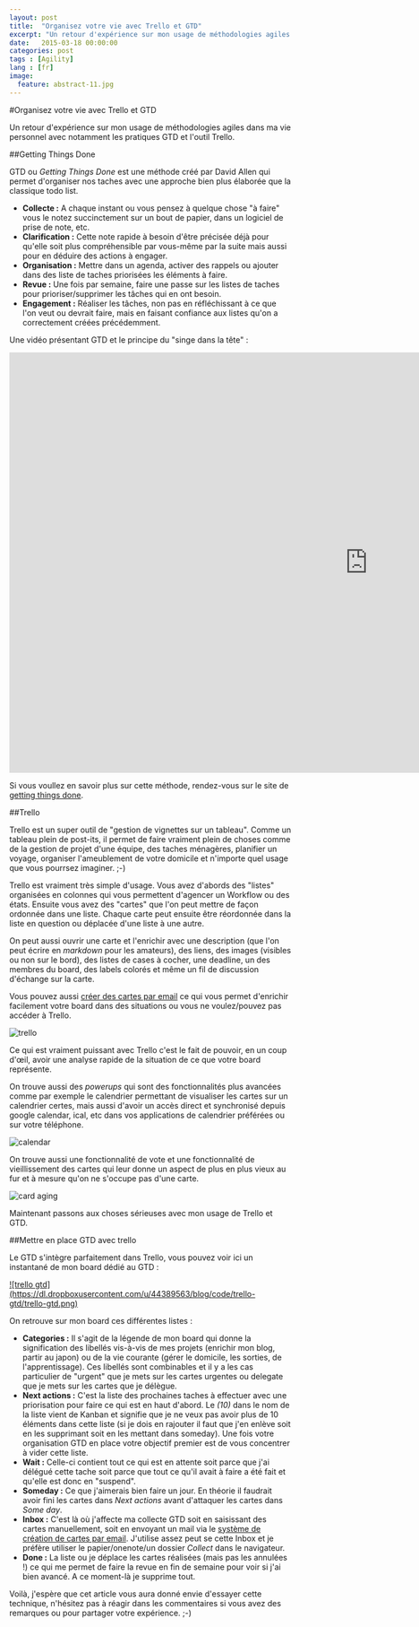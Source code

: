 ```yaml
---
layout: post
title:  "Organisez votre vie avec Trello et GTD"
excerpt: "Un retour d'expérience sur mon usage de méthodologies agiles dans ma vie personnel avec notamment les pratiques GTD et l'outil Trello."
date:   2015-03-18 00:00:00
categories: post
tags : [Agility]
lang : [fr]
image:
  feature: abstract-11.jpg
---
```


#Organisez votre vie avec Trello et GTD
 
Un retour d'expérience sur mon usage de méthodologies agiles dans ma vie personnel avec notamment les pratiques GTD et l'outil Trello.
 
##Getting Things Done
 
GTD ou *Getting Things Done* est une méthode créé par David Allen qui permet d'organiser nos taches avec une approche bien plus élaborée que la classique todo list.
 
- **Collecte :** A chaque instant ou vous pensez à quelque chose "à faire" vous le notez succinctement sur un bout de papier, dans un logiciel de prise de note, etc.
- **Clarification :** Cette note rapide à besoin d'être précisée déjà pour qu'elle soit plus compréhensible par vous-même par la suite mais aussi pour en déduire des actions à engager.
- **Organisation :** Mettre dans un agenda, activer des rappels ou ajouter dans des liste de taches priorisées les éléments à faire.
- **Revue :** Une fois par semaine, faire une passe sur les listes de taches pour prioriser/supprimer les tâches qui en ont besoin.
- **Engagement :** Réaliser les tâches, non pas en réfléchissant à ce que l'on veut ou devrait faire, mais en faisant confiance aux listes qu'on a correctement créées précédemment.

Une vidéo présentant GTD et le principe du "singe dans la tête" : 
  
<iframe width="1280" height="750" src="https://www.youtube.com/embed/Xduzwk04l2E" frameborder="0" allowfullscreen></iframe>
 
Si vous voullez en savoir plus sur cette méthode, rendez-vous sur le site de [getting things done](http://gettingthingsdone.com/).
 
##Trello
 
Trello est un super outil de "gestion de vignettes sur un tableau". Comme un tableau plein de post-its, il permet de faire vraiment plein de choses comme de la gestion de projet d'une équipe, des taches ménagères, planifier un voyage, organiser l'ameublement de votre domicile et n'importe quel usage que vous pourrsez imaginer. ;-)
 
Trello est vraiment très simple d'usage. Vous avez d'abords des "listes" organisées en colonnes qui vous permettent d'agencer un Workflow ou des états. Ensuite vous avez des "cartes" que l'on peut mettre de façon ordonnée dans une liste. Chaque carte peut ensuite être réordonnée dans la liste en question ou déplacée d'une liste à une autre. 
 
On peut aussi ouvrir une carte et l'enrichir avec une description (que l'on peut écrire en *markdown* pour les amateurs), des liens, des images (visibles ou non sur le bord), des listes de cases à cocher, une deadline, un des membres du board, des labels colorés et même un fil de discussion d'échange sur la carte.
 
Vous pouvez aussi [créer des cartes par email](http://blog.trello.com/create-cards-via-email/) ce qui vous permet d'enrichir facilement votre board dans des situations ou vous ne voulez/pouvez pas accéder à Trello.
 
![trello](https://dl.dropboxusercontent.com/u/44389563/blog/code/trello-gtd/trello.png)
 
Ce qui est vraiment puissant avec Trello c'est le fait de pouvoir, en un coup d'œil, avoir une analyse rapide de la situation de ce que votre board représente.
 
On trouve aussi des *powerups* qui sont des fonctionnalités plus avancées comme par exemple le calendrier permettant de visualiser les cartes sur un calendrier certes, mais aussi d'avoir un accès direct et synchronisé depuis google calendar, ical, etc dans vos applications de calendrier préférées ou sur votre téléphone.
 
![calendar](https://dl.dropboxusercontent.com/u/44389563/blog/code/trello-gtd/calendar.png)

On trouve aussi une fonctionnalité de vote et une fonctionnalité de vieillissement des cartes qui leur donne un aspect de plus en plus vieux au fur et à mesure qu'on ne s'occupe pas d'une carte.

![card aging](https://dl.dropboxusercontent.com/u/44389563/blog/code/trello-gtd/trello-card-aging.png)
 
Maintenant passons aux choses sérieuses avec mon usage de Trello et GTD.
 
##Mettre en place GTD avec trello
 
Le GTD s'intègre parfaitement dans Trello, vous pouvez voir ici un instantané de mon board dédié au GTD :
 
<a href="https://dl.dropboxusercontent.com/u/44389563/blog/code/trello-gtd/trello-gtd.png" target="_blank">
![trello gtd](https://dl.dropboxusercontent.com/u/44389563/blog/code/trello-gtd/trello-gtd.png)
</a>
 
On retrouve sur mon board ces différentes listes :
 
- **Categories :** Il s'agit de la légende de mon board qui donne la signification des libellés vis-à-vis de mes projets (enrichir mon blog, partir au japon) ou de la vie courante (gérer le domicile, les sorties, de l'apprentissage). Ces libellés sont combinables et il y a les cas particulier de "urgent" que je mets sur les cartes urgentes ou delegate que je mets sur les cartes que je délègue.
- **Next actions :** C'est la liste des prochaines taches à effectuer avec une priorisation pour faire ce qui est en haut d'abord. Le *(10)* dans le nom de la liste vient de Kanban et signifie que je ne veux pas avoir plus de 10 éléments dans cette liste (si je dois en rajouter il faut que j'en enlève soit en les supprimant soit en les mettant dans someday). Une fois votre organisation GTD en place votre objectif premier est de vous concentrer à vider cette liste.
- **Wait :** Celle-ci contient tout ce qui est en attente soit parce que j'ai délégué cette tache soit parce que tout ce qu'il avait à faire a été fait et qu'elle est donc en "suspend".
- **Someday :** Ce que j'aimerais bien faire un jour. En théorie il faudrait avoir fini les cartes dans *Next actions* avant d'attaquer les cartes dans *Some day*.
- **Inbox :** C'est là où j'affecte ma collecte GTD soit en saisissant des cartes manuellement, soit en envoyant un mail via le [système de création de cartes par email](http://blog.trello.com/create-cards-via-email/). J'utilise assez peut se cette Inbox et je préfère utiliser le papier/onenote/un dossier *Collect* dans le navigateur.
- **Done :** La liste ou je déplace les cartes réalisées (mais pas les annulées !) ce qui me permet de faire la revue en fin de semaine pour voir si j'ai bien avancé. A ce moment-là je supprime tout.
 
Voilà, j'espère que cet article vous aura donné envie d'essayer cette technique, n'hésitez pas à réagir dans les commentaires si vous avez des remarques ou pour partager votre expérience. ;-)
